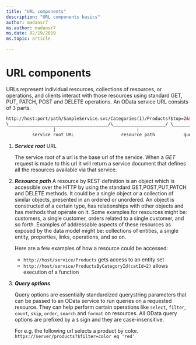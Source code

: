 ```yaml
---
title: "URL components"
description: "URL components basics"
author: madansr7
ms.author: madansr7
ms.date: 02/19/2019
ms.topic: article
 
---
```


# URL components

URLs represent individual resources, collections of resources, or operations, and clients interact with those resources using standard GET, PUT, PATCH, POST and DELETE operations.
An OData service URL consists of 3 parts.

```html
http://host:port/path/SampleService.svc/Categories(1)/Products?$top=2&$orderby=Name
\______________________________________/\____________________/ \__________________/
                  |                               |                       |
          service root URL                  resource path           query options
```

1. ***Service root*** URL

    The service root of a url is the base url of the service. When a _GET_ request is made to this url it will return a service document that defines all the resources available via that service.

2. ***Resource path***
    A resource by REST definition is an object which is accessible over the HTTP by using the standard GET,POST,PUT,PATCH and DELETE methods. It could be a single object or a collection of similar objects, presented in an ordered or unordered.
    An object is constructed of a certain type, has relationships with other objects and has methods that operate on it.
    Some examples for resources might be: customers, a single customer, orders related to a single customer, and so forth.
    Examples of addressable aspects of these resources as exposed by the data model might be: collections of entities, a single entity, properties, links, operations, and so on.

    Here are a few examples of how a resource could be accessed:
    - `http://host/service/Products` gets access to an entity set
    - `http://host/service/ProductsByCategoryId(catId=2)` allows execution of a function

3. ***Query options***

    Query options are essentially standardized querystring parameters that can be passed to an OData service to run queries on a requested resource. They can help perform certain operations like `select`, `filter`, `count`, `skip`, `order`, `search` and `format` on resources.
    All OData query options are prefixed by a `$` sign and they are case-insensitive.

    For e.g. the following url selects a product by color.
    `https://server/products?$filter=color eq 'red'`
